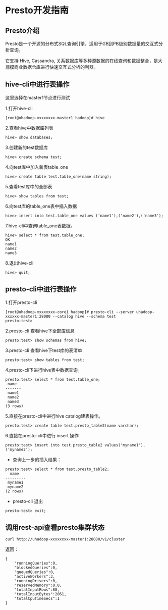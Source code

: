 

# Presto开发指南

## Presto介绍

Presto是一个开源的分布式SQL查询引擎，适用于GB到PB级别数据量的交互式分析查询。

它支持 Hive, Cassandra, 关系数据库等多种源数据的在线查询和数据整合，是大规模商业数据仓库进行快速交互式分析的利器。

## hive-cli中进行表操作

这里选择在master1节点进行测试

1.打开hive-cli

```
[root@uhadoop-xxxxxxxx-master1 hadoop]# hive
```

2.查看hive中数据库列表

```
hive> show databases;
```

3.创建新的test数据库

```
hive> create schema test;
```

4.向test库中加入新表table\_one

```
hive> create table test.table_one(name string);
```

5.查看test库中的全部表

```
hive> show tables from test;
```

6.向test库的table\_one表中插入数据

```
hive> insert into test.table_one values ('name1'),('name2'),('name3');
```

7.hive-cli中查询table\_one表数据。

```
hive> select * from test.table_one;
OK
name1
name2
name3
```

8.退出hive-cli

```
hive> quit;
```

## presto-cli中进行表操作

1.打开presto-cli

```
[root@uhadoop-xxxxxxxx-core1 hadoop]# presto-cli --server uhadoop-xxxxxx-master1:28080 --catalog hive --schema test
presto:test>
```

2.presto-cli 查看hive下全部库信息

```
presto:test> show schemas from hive;
```

3.presto-cli 查看hive下test库的表清单

```
presto:test> show tables from test;
```

4.presto-cli下进行hive表中数据查询。

```
presto:test> select * from test.table_one;
 name
-------
 name1
 name2
 name3
(3 rows)
```

5.直接在presto-cli中进行hive catalog建表操作。

```
presto:test> create table test.presto_table2(name varchar);
```

6.直接在presto-cli中进行 insert 操作

```
presto:test> insert into test.presto_table2 values('myname1'),('myname2');
```

  - 查询上一步的插入结果：



```
presto:test> select * from test.presto_table2;
  name
---------
 myname1
 myname2
(2 rows)
```

  - presto-cli 退出



```
presto:test> exit;
```

## 调用rest-api查看presto集群状态

```
curl http://uhadoop-xxxxxxxx-master1:28080/v1/cluster
```

返回：

```
{
    "runningQueries":0,
    "blockedQueries":0,
    "queuedQueries":0,
    "activeWorkers":3,
    "runningDrivers":0,
    "reservedMemory":0.0,
    "totalInputRows":88,
    "totalInputBytes":2061,
    "totalCpuTimeSecs":1
}
```
